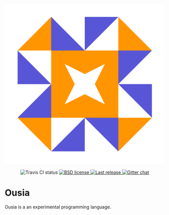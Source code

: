 <p align="center">
    <img
        src="https://raw.githubusercontent.com/neysofu/ousia/master/extras/logo.png"
        alt="logo">
    </img>
</p>
<p align="center">
    <img
        src="https://img.shields.io/travis/neysofu/ousia.svg"
        alt="Travis CI status">
    </img>
    <a href="https://github.com/neysofu/ousia/blob/master/LICENSE.txt">
        <img
            src="https://img.shields.io/badge/license-BSD-blue.svg"
            alt="BSD license">
        </img>
    </a>
    <a href="https://github.com/neysofu/ousia/releases">
        <img
            src="https://img.shields.io/github/release/neysofu/ousia.svg"
            alt="Last release">
        </img>
    </a>
    <a href="https://gitter.im/ousialang/Lobby">
        <img
            src="https://badges.gitter.im/ousialang/ousia.svg"
            alt="Gitter chat">
        </img>
    </a>
</p>

# Ousia

Ousia is a an experimental programming language.
